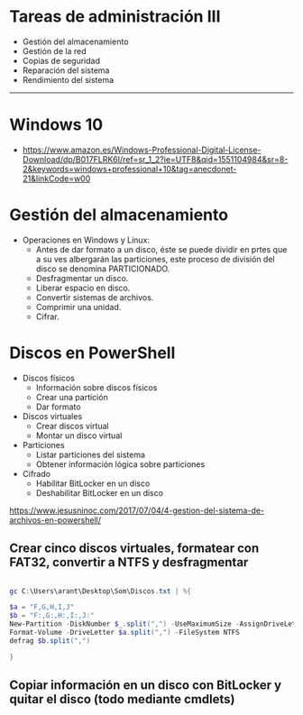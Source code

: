 # Tareas de administración III
- Gestión del almacenamiento
- Gestión de la red
- Copias de seguridad
- Reparación del sistema
- Rendimiento del sistema

---------------

# Windows 10
* https://www.amazon.es/Windows-Professional-Digital-License-Download/dp/B017FLRK6I/ref=sr_1_2?ie=UTF8&qid=1551104984&sr=8-2&keywords=windows+professional+10&tag=anecdonet-21&linkCode=w00

# Gestión del almacenamiento
- Operaciones en Windows y Linux:
  - Antes de dar formato a un disco, éste se puede dividir en prtes que a su ves albergarán las particiones, este proceso de división del disco se denomina PARTICIONADO.
  - Desfragmentar un disco.
  - Liberar espacio en disco.
  - Convertir sistemas de archivos.
  - Comprimir una unidad.
  - Cifrar.

# Discos en PowerShell
- Discos físicos
  - Información sobre discos físicos
  - Crear una partición
  - Dar formato
- Discos virtuales
  - Crear discos virtual
  - Montar un disco virtual
- Particiones
  - Listar particiones del sistema
  - Obtener información lógica sobre particiones
- Cifrado
  - Habilitar BitLocker en un disco
  - Deshabilitar BitLocker en un disco

https://www.jesusninoc.com/2017/07/04/4-gestion-del-sistema-de-archivos-en-powershell/

## Crear cinco discos virtuales, formatear con FAT32, convertir a NTFS y desfragmentar
```PowerShell

gc C:\Users\arant\Desktop\Som\Discos.txt | %{

$a = "F,G,H,I,J"
$b = "F:,G:,H:,I:,J:"
New-Partition -DiskNumber $_.split(",") -UseMaximumSize -AssignDriveLetter | Format-Volume -DriveLetter $a.split(",") -FileSystem FAT32 
Format-Volume -DriveLetter $a.split(",") -FileSystem NTFS
defrag $b.split(",")

}

```
## Copiar información en un disco con BitLocker y quitar el disco (todo mediante cmdlets)
